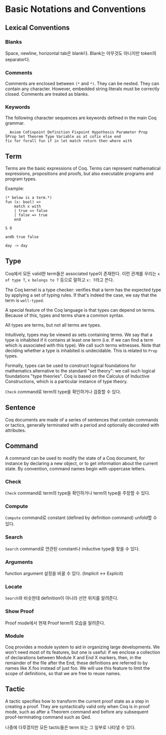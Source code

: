 # Basic Notations and Conventions

## Lexical Conventions

### Blanks

Space, newline, horizontal tab은 blank다.
Blank는 아무것도 아니지만 token의 separator다.

### Comments

Comments are enclosed between `(*` and `*)`. They can be nested.
They can contain any character.
However, embedded string literals must be correctly closed.
Comments are treated as blanks.

### Keywords

The following character sequences are keywords defined in the main Coq grammar.

```coq
_ Axiom CoFixpoint Definition Fixpoint Hypothesis Parameter Prop
SProp Set Theorem Type Variable as at cofix else end
fix for forall fun if in let match return then where with
```

## **Term**

Terms are the basic expressions of Coq.
Terms can represent mathematical expressions, propositions and proofs,
but also executable programs and program types.

Example:

```coq
(* below is a term.*)
fun (x: bool) =>
    match x with
    | true => false
    | false => true
    end

S O

andb true false

day -> day
```

## **Type**

Coq에서 모든 valid한 term들은 associated type이 존재한다.
이런 관계를 우리는 `x of type T`, `x belongs to T` 등으로 말하고 `x: T`라고 쓴다.

The Coq kernel is a type checker:
verifies that a term has the expected type by applying a set of typing rules.
If that's indeed the case, we say that the term is `well-typed`.

A special feature of the Coq language is that types can depend on terms.
Because of this, types and terms share a common syntax.

All types are terms, but not all terms are types.

Intuitively, types may be viewed as sets containing terms.
We say that a type is inhabited if it contains at least one term (i.e. if we can find a term which is associated with this type).
We call such terms witnesses.
Note that deciding whether a type is inhabited is undecidable.
This is related to `Prop` types.

Formally, types can be used to construct logical foundations for mathematics alternative to the standard "set theory": we call such logical foundations "type theories".
Coq is based on the Calculus of Inductive Constructions,
which is a particular instance of type theory.

`Check` command로 term의 type을 확인하거나 검증할 수 있다.

## Sentence

Coq documents are made of a series of sentences that contain commands or tactics,
generally terminated with a period and optionally decorated with attributes.

## Command

A command can be used to modify the state of a Coq document,
for instance by declaring a new object, or to get information about the current state.
By convention, command names begin with uppercase letters.

### Check

`Check` command로 term의 type을 확인하거나 term의 type을 주장할 수 있다.

### Compute

`Compute` command로 constant (defined by definition command) unfold할 수 있다.

### Search

`Search` command로 연관된 constant나 inductive type을 찾을 수 있다.

### Arguments

function argument 설정을 바꿀 수 있다.
(Implicit <-> Explicit)

### Locate

`Search`와 비슷한데 definition이 아니라 선언 위치를 알려준다.

### Show Proof

Proof mode에서 현재 Proof term의 모습을 알려준다.

### Module

Coq provides a module system to aid in organizing large developments.
We won't need most of its features, but one is useful:
If we enclose a collection of declarations between Module X and End X markers,
then, in the remainder of the file after the End,
these definitions are referred to by names like X.foo instead of just foo.
We will use this feature to limit the scope of definitions,
so that we are free to reuse names.

## Tactic

A tactic specifies how to transform the current proof state as a step in creating a proof.
They are syntactically valid only when Coq is in proof mode,
such as after a Theorem command and before any subsequent proof-terminating command such as Qed.

나중에 다루겠지만 모든 tactic들은 term 또는 그 일부로 나타낼 수 있다.
